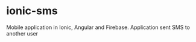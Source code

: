 # ionic-sms
Mobile application in Ionic, Angular and Firebase. Application sent SMS to another user 
